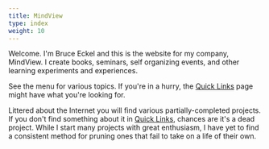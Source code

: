 ```yaml
---
title: MindView
type: index
weight: 10
---
```


Welcome. I'm Bruce Eckel and this is the website for my company, MindView. I
create books, seminars, self organizing events, and other learning experiments
and experiences.

See the menu for various topics. If you're in a hurry, the [Quick
Links](/quicklinks) page might have what you're looking for.

Littered about the Internet you will find various partially-completed projects.
If you don't find something about it in [Quick Links](/quicklinks), chances are
it's a dead project. While I start many projects with great enthusiasm, I have
yet to find a consistent method for pruning ones that fail to take on a life of
their own.

<!-- To learn about various upcoming books events and other opportunities, you can subscribe to my low volume newsletter here. -->
